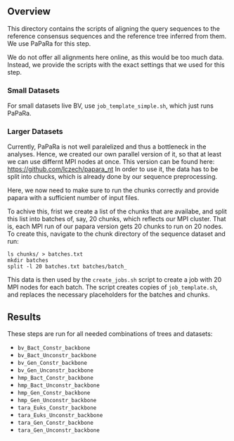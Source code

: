 Overview
-------------------------

This directory contains the scripts of aligning the query sequences 
to the reference consensus sequences and the reference tree inferred from them.
We use PaPaRa for this step.

We do not offer all alignments here online, as this would be too much data.
Instead, we provide the scripts with the exact settings that we used for this step.

### Small Datasets

For small datasets live BV, use `job_template_simple.sh`,
which just runs PaPaRa.

### Larger Datasets

Currently, PaPaRa is not well paralelized and thus a bottleneck in the analyses.
Hence, we created our own parallel version of it, so that at least we can use
differnt MPI nodes at once.
This version can be found here: https://github.com/lczech/papara_nt
In order to use it, the data has to be split into chucks, which is already done
by our sequence preprocessing.

Here, we now need to make sure to run the chunks correctly and provide papara
with a sufficient number of input files.

To achive this, frist we create a list of the chunks that are availabe,
and split this list into batches of, say, 20 chunks, which reflects our MPI
cluster. That is, each MPI run of our papara version gets 20 chunks to run
on 20 nodes. To create this, navigate to the chunk directory of the sequence dataset
and run:

    ls chunks/ > batches.txt
    mkdir batches
    split -l 20 batches.txt batches/batch_
    
This data is then used by the `create_jobs.sh` script to create a job with 20 MPI nodes
for each batch. The script creates copies of `job_template.sh`, and replaces
the necessary placeholders for the batches and chunks.

Results
-------------------------

These steps are run for all needed combinations of trees and datasets:

 * `bv_Bact_Constr_backbone`
 * `bv_Bact_Unconstr_backbone`
 * `bv_Gen_Constr_backbone`
 * `bv_Gen_Unconstr_backbone`
 * `hmp_Bact_Constr_backbone`
 * `hmp_Bact_Unconstr_backbone`
 * `hmp_Gen_Constr_backbone`
 * `hmp_Gen_Unconstr_backbone`
 * `tara_Euks_Constr_backbone`
 * `tara_Euks_Unconstr_backbone`
 * `tara_Gen_Constr_backbone`
 * `tara_Gen_Unconstr_backbone`
